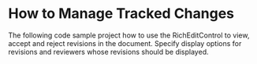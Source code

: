 
# How to Manage Tracked Changes

The following code sample project how to use the RichEditControl to view, accept and reject revisions in the document. Specify display options for revisions and reviewers whose revisions should be displayed.
